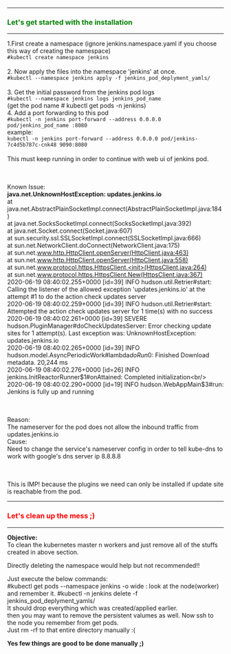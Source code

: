 <hr/>
<h3 style = 'color: green;'>Let's get started with the installation</h3>
<hr/>
1.First create a namespace (ignore jenkins.namespace.yaml if you choose this way of creating the namespace)<br/>
<code>#kubectl create namespace jenkins</code><br/>
<br/>
2. Now apply the files into the namespace 'jenkins' at once.<br/>
<code>#kubectl --namespace jenkins apply -f jenkins_pod_deplyment_yamls/</code><br/>
<br/>
3. Get the initial password from the jenkins pod logs<br/>
<code>#kubectl --namespace jenkins logs jenkins_pod_name </code><br/>(get the pod name # kubectl get pods -n jenkins)
<br/>
4. Add a port forwarding to this pod<br/>
<code>#kubectl -n jenkins port-forward --address 0.0.0.0 pod/jenkins_pod_name <any free port>:8080</code><br/>
example:<br/>
 <code>kubectl -n jenkins port-forward --address 0.0.0.0 pod/jenkins-7c4d5b787c-cnk48 9090:8080</code><br/>
 <br/>
This must keep running in order to continue with web ui of jenkins pod.<br/>
<br/><br/>


Known Issue:<br/>
<b>java.net.UnknownHostException: updates.jenkins.io</b><br/>
        at java.net.AbstractPlainSocketImpl.connect(AbstractPlainSocketImpl.java:184)<br/>
        at java.net.SocksSocketImpl.connect(SocksSocketImpl.java:392)<br/>
        at java.net.Socket.connect(Socket.java:607)<br/>
        at sun.security.ssl.SSLSocketImpl.connect(SSLSocketImpl.java:666)<br/>
        at sun.net.NetworkClient.doConnect(NetworkClient.java:175)<br/>
        at sun.net.www.http.HttpClient.openServer(HttpClient.java:463)<br/>
        at sun.net.www.http.HttpClient.openServer(HttpClient.java:558)<br/>
        at sun.net.www.protocol.https.HttpsClient.<init>(HttpsClient.java:264)<br/>
        at sun.net.www.protocol.https.HttpsClient.New(HttpsClient.java:367)<br/>
2020-06-19 08:40:02.255+0000 [id=39]    INFO    hudson.util.Retrier#start: Calling the listener of the allowed exception 'updates.jenkins.io' at the attempt #1 to do the action check updates server<br/>
2020-06-19 08:40:02.259+0000 [id=39]    INFO    hudson.util.Retrier#start: Attempted the action check updates server for 1 time(s) with no success<br/>
2020-06-19 08:40:02.261+0000 [id=39]    SEVERE  hudson.PluginManager#doCheckUpdatesServer: Error checking update sites for 1 attempt(s). Last exception was: UnknownHostException: updates.jenkins.io<br/>
2020-06-19 08:40:02.265+0000 [id=39]    INFO    hudson.model.AsyncPeriodicWork#lambda$doRun$0: Finished Download metadata. 20,244 ms<br/>
2020-06-19 08:40:02.276+0000 [id=26]    INFO    jenkins.InitReactorRunner$1#onAttained: Completed initialization<br/>
2020-06-19 08:40:02.290+0000 [id=19]    INFO    hudson.WebAppMain$3#run: Jenkins is fully up and running<br/>
<br/>
<br/>

Reason:<br/>
The nameserver for the pod does not allow the inbound traffic from updates.jenkins.io<br/>
Cause:<br/>
Need to change the service's nameserver config in order to tell kube-dns to work with google's dns server ip 8.8.8.8<br/>

<br/><br/>
This is IMP! because the plugins we need can only be installed if update site is reachable from the pod.<br/>

<hr/>

<h3 style='color:red;'>Let's clean up the mess ;)</h3>
<hr/>
<b>Objective:</b><br/>
To clean the kubernetes master n workers and just remove all of the stuffs created in above section.<br/>

Directly deleting the namespace would help but not recommended!! <br/>

Just execute the below commands:<br/>
#kubectl get pods --namespace jenkins -o wide : look at the node(worker) and remember it.
#kubectl -n jenkins delete -f jenkins_pod_deplyment_yamls/<br/>
It should drop everything which was created/applied earlier.<br/>
then you may want to remove the persistent valumes as well. Now ssh to the node you remember from get pods.<br/>
Just rm -rf to that entire directory manually :(  <br/>

<b>Yes few things are good to be done manually ;)</b>


